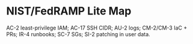 # NIST/FedRAMP Lite Map
AC-2 least-privilege IAM; AC-17 SSH CIDR; AU-2 logs; CM-2/CM-3 IaC + PRs; IR-4 runbooks; SC-7 SGs; SI-2 patching in user data.
